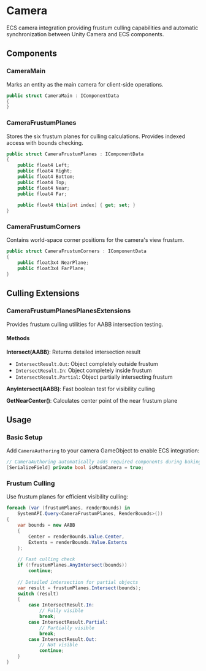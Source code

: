 # Camera

ECS camera integration providing frustum culling capabilities and automatic synchronization between Unity Camera and ECS components.

## Components

### CameraMain
Marks an entity as the main camera for client-side operations.

```csharp
public struct CameraMain : IComponentData
{
}
```

### CameraFrustumPlanes
Stores the six frustum planes for culling calculations. Provides indexed access with bounds checking.

```csharp
public struct CameraFrustumPlanes : IComponentData
{
    public float4 Left;
    public float4 Right;
    public float4 Bottom;
    public float4 Top;
    public float4 Near;
    public float4 Far;
    
    public float4 this[int index] { get; set; }
}
```

### CameraFrustumCorners
Contains world-space corner positions for the camera's view frustum.

```csharp
public struct CameraFrustumCorners : IComponentData
{
    public float3x4 NearPlane;
    public float3x4 FarPlane;
}
```

## Culling Extensions

### CameraFrustumPlanesPlanesExtensions
Provides frustum culling utilities for AABB intersection testing.

#### Methods

**Intersect(AABB)**: Returns detailed intersection result
- `IntersectResult.Out`: Object completely outside frustum
- `IntersectResult.In`: Object completely inside frustum  
- `IntersectResult.Partial`: Object partially intersecting frustum

**AnyIntersect(AABB)**: Fast boolean test for visibility culling

**GetNearCenter()**: Calculates center point of the near frustum plane

## Usage

### Basic Setup
Add `CameraAuthoring` to your camera GameObject to enable ECS integration:

```csharp
// CameraAuthoring automatically adds required components during baking
[SerializeField] private bool isMainCamera = true;
```

### Frustum Culling
Use frustum planes for efficient visibility culling:

```csharp
foreach (var (frustumPlanes, renderBounds) in 
    SystemAPI.Query<CameraFrustumPlanes, RenderBounds>())
{
    var bounds = new AABB 
    { 
        Center = renderBounds.Value.Center, 
        Extents = renderBounds.Value.Extents 
    };
    
    // Fast culling check
    if (!frustumPlanes.AnyIntersect(bounds))
        continue;
        
    // Detailed intersection for partial objects
    var result = frustumPlanes.Intersect(bounds);
    switch (result)
    {
        case IntersectResult.In:
            // Fully visible
            break;
        case IntersectResult.Partial:
            // Partially visible
            break;
        case IntersectResult.Out:
            // Not visible
            continue;
    }
}
```
